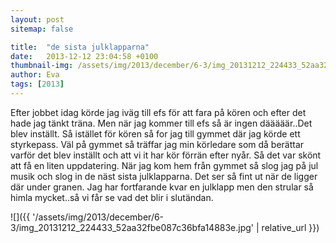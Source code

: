 ```yaml
---
layout: post
sitemap: false

title:  "de sista julklapparna"
date:   2013-12-12 23:04:58 +0100
thumbnail-img: /assets/img/2013/december/6-3/img_20131212_224433_52aa32fbe087c36bfa14883e.jpg
author: Eva
tags: [2013]
---
```


Efter jobbet idag körde jag iväg till efs för att fara på kören och efter det hade jag tänkt träna. Men när jag kommer till efs så är ingen dääääär..Det blev inställt. Så istället för kören så for jag till gymmet där jag körde ett styrkepass.  Väl på gymmet så träffar jag min körledare som då berättar varför det blev inställt och att vi it har kör förrän efter nyår. Så det var skönt att få en liten uppdatering.  När jag kom hem från gymmet så slog jag på jul musik och slog in de näst sista julklapparna. Det ser så fint ut när de ligger där under granen. Jag har fortfarande kvar en julklapp men den strular så himla mycket..så vi får se vad det blir i slutändan.

![]({{ '/assets/img/2013/december/6-3/img_20131212_224433_52aa32fbe087c36bfa14883e.jpg'  | relative_url }})

